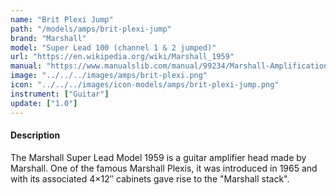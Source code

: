 ```yaml
---
name: "Brit Plexi Jump"
path: "/models/amps/brit-plexi-jump"
brand: "Marshall"
model: "Super Lead 100 (channel 1 & 2 jumped)"
url: "https://en.wikipedia.org/wiki/Marshall_1959"
manual: "https://www.manualslib.com/manual/99234/Marshall-Amplification-1959slp.html"
image: "../../../images/amps/brit-plexi.png"
icon: "../../../images/icon-models/amps/brit-plexi-jump.png"
instrument: ["Guitar"]
update: ["1.0"]
---
```

#### Description
The Marshall Super Lead Model 1959 is a guitar amplifier head made by Marshall. One of the famous Marshall Plexis, it was introduced in 1965 and with its associated 4×12″ cabinets gave rise to the "Marshall stack".